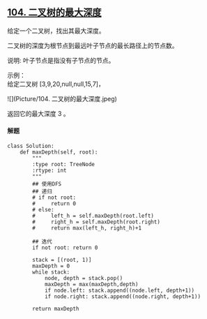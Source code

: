 ## [104. 二叉树的最大深度](https://leetcode-cn.com/problems/maximum-depth-of-binary-tree/)

给定一个二叉树，找出其最大深度。

二叉树的深度为根节点到最远叶子节点的最长路径上的节点数。

说明: 叶子节点是指没有子节点的节点。

示例：<br>
给定二叉树 [3,9,20,null,null,15,7]，

![](Picture/104. 二叉树的最大深度.jpeg)

返回它的最大深度 3 。

#### 解题
```
class Solution:
    def maxDepth(self, root):
        """
        :type root: TreeNode
        :rtype: int
        """
        ## 使用DFS
        ## 递归
        # if not root: 
        #     return 0
        # else:
        #     left_h = self.maxDepth(root.left)
        #     right_h = self.maxDepth(root.right)
        #     return max(left_h, right_h)+1
        
        ## 迭代
        if not root: return 0
        
        stack = [(root, 1)]
        maxDepth = 0
        while stack:
            node, depth = stack.pop()
			maxDepth = max(maxDepth,depth)
            if node.left: stack.append((node.left, depth+1)) 
            if node.right: stack.append((node.right, depth+1)) 
        
        return maxDepth
```